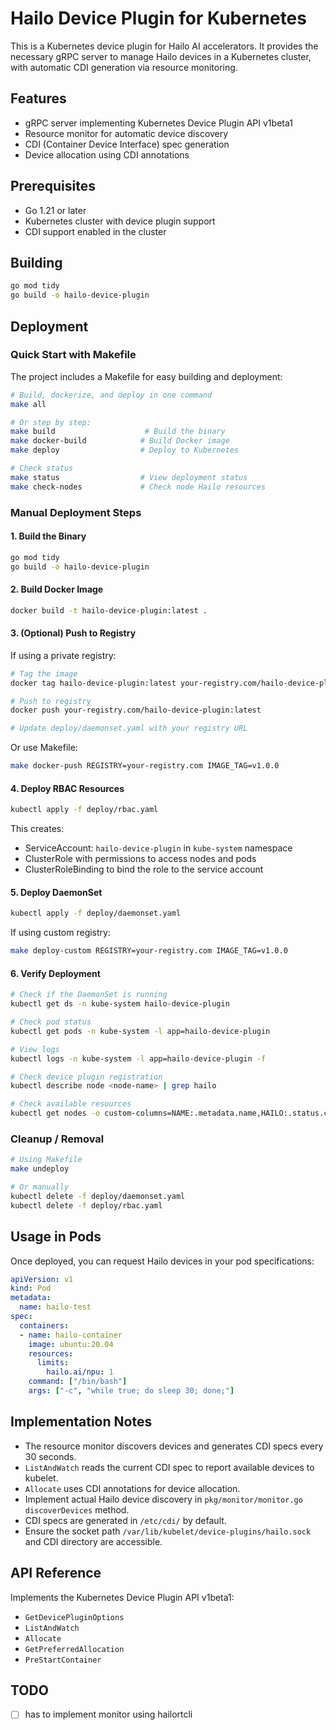 # Hailo Device Plugin for Kubernetes

This is a Kubernetes device plugin for Hailo AI accelerators. It provides the necessary gRPC server to manage Hailo devices in a Kubernetes cluster, with automatic CDI generation via resource monitoring.

## Features

- gRPC server implementing Kubernetes Device Plugin API v1beta1
- Resource monitor for automatic device discovery
- CDI (Container Device Interface) spec generation
- Device allocation using CDI annotations

## Prerequisites

- Go 1.21 or later
- Kubernetes cluster with device plugin support
- CDI support enabled in the cluster

## Building

```bash
go mod tidy
go build -o hailo-device-plugin
```

## Deployment

### Quick Start with Makefile

The project includes a Makefile for easy building and deployment:

```bash
# Build, dockerize, and deploy in one command
make all

# Or step by step:
make build                    # Build the binary
make docker-build            # Build Docker image
make deploy                  # Deploy to Kubernetes

# Check status
make status                  # View deployment status
make check-nodes             # Check node Hailo resources
```

### Manual Deployment Steps

#### 1. Build the Binary
```bash
go mod tidy
go build -o hailo-device-plugin
```

#### 2. Build Docker Image
```bash
docker build -t hailo-device-plugin:latest .
```

#### 3. (Optional) Push to Registry
If using a private registry:
```bash
# Tag the image
docker tag hailo-device-plugin:latest your-registry.com/hailo-device-plugin:latest

# Push to registry
docker push your-registry.com/hailo-device-plugin:latest

# Update deploy/daemonset.yaml with your registry URL
```

Or use Makefile:
```bash
make docker-push REGISTRY=your-registry.com IMAGE_TAG=v1.0.0
```

#### 4. Deploy RBAC Resources
```bash
kubectl apply -f deploy/rbac.yaml
```

This creates:
- ServiceAccount: `hailo-device-plugin` in `kube-system` namespace
- ClusterRole with permissions to access nodes and pods
- ClusterRoleBinding to bind the role to the service account

#### 5. Deploy DaemonSet
```bash
kubectl apply -f deploy/daemonset.yaml
```

If using custom registry:
```bash
make deploy-custom REGISTRY=your-registry.com IMAGE_TAG=v1.0.0
```

#### 6. Verify Deployment
```bash
# Check if the DaemonSet is running
kubectl get ds -n kube-system hailo-device-plugin

# Check pod status
kubectl get pods -n kube-system -l app=hailo-device-plugin

# View logs
kubectl logs -n kube-system -l app=hailo-device-plugin -f

# Check device plugin registration
kubectl describe node <node-name> | grep hailo

# Check available resources
kubectl get nodes -o custom-columns=NAME:.metadata.name,HAILO:.status.capacity.hailo\\.ai/npu
```

### Cleanup / Removal

```bash
# Using Makefile
make undeploy

# Or manually
kubectl delete -f deploy/daemonset.yaml
kubectl delete -f deploy/rbac.yaml
```

## Usage in Pods

Once deployed, you can request Hailo devices in your pod specifications:

```yaml
apiVersion: v1
kind: Pod
metadata:
  name: hailo-test
spec:
  containers:
  - name: hailo-container
    image: ubuntu:20.04
    resources:
      limits:
        hailo.ai/npu: 1
    command: ["/bin/bash"]
    args: ["-c", "while true; do sleep 30; done;"]
```

## Implementation Notes

- The resource monitor discovers devices and generates CDI specs every 30 seconds.
- `ListAndWatch` reads the current CDI spec to report available devices to kubelet.
- `Allocate` uses CDI annotations for device allocation.
- Implement actual Hailo device discovery in `pkg/monitor/monitor.go` `discoverDevices` method.
- CDI specs are generated in `/etc/cdi/` by default.
- Ensure the socket path `/var/lib/kubelet/device-plugins/hailo.sock` and CDI directory are accessible.

## API Reference

Implements the Kubernetes Device Plugin API v1beta1:
- `GetDevicePluginOptions`
- `ListAndWatch`
- `Allocate`
- `GetPreferredAllocation`
- `PreStartContainer`

## TODO

- [ ] has to implement monitor using hailortcli